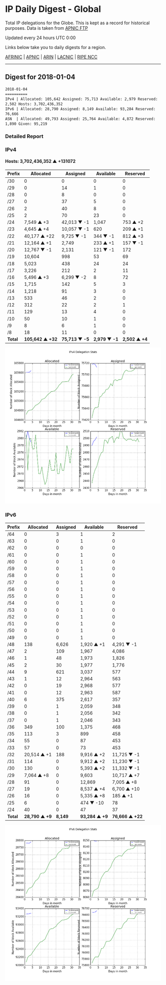 # IP Daily Digest - Global

Total IP delegations for the Globe. This is kept as a record for historical purposes. Data is taken from [APNIC FTP](https://ftp.apnic.net/)

Updated every 24 hours UTC 0:00

Links below take you to daily digests for a region.

[AFRINIC](./archives/AFRINIC/) | [APNIC](./archives/APNIC/) | [ARIN](./archives/ARIN/) | [LACNIC](./archives/LACNIC/) | [RIPE NCC](./archives/RIPE_NCC/)

---

## Digest for 2018-01-04
```
2018-01-04
==========
IPv4 | Allocated: 105,642 Assigned: 75,713 Available: 2,979 Reserved: 2,502 Hosts: 3,702,436,352
IPv6 | Allocated: 28,790 Assigned: 8,149 Available: 93,284 Reserved: 76,666
ASN  | Allocated: 49,793 Assigned: 25,764 Available: 4,872 Reserved: 1,890 Given: 95,219
```

### Detailed Report

### IPv4

#### Hosts: **3,702,436,352 ▲ +131072**

| Prefix | Allocated | Assigned | Available | Reserved |
| ----- | ----- | ----- | ----- | ----- |
| /30 | 0 | 0 | 0 | 0 |
| /29 | 0 | 14 | 1 | 0 |
| /28 | 0 | 8 | 0 | 0 |
| /27 | 0 | 37 | 5 | 0 |
| /26 | 2 | 40 | 8 | 0 |
| /25 | 2 | 70 | 23 | 0 |
| /24 | 7,549 ▲ +3 | 42,013 ▼ -1 | 1,047 | 753 ▲ +2 |
| /23 | 4,645 ▲ +4 | 10,057 ▼ -1 | 620 | 209 ▲ +1 |
| /22 | 40,177 ▲ +22 | 9,725 ▼ -1 | 344 ▼ -1 | 812 ▲ +3 |
| /21 | 12,164 ▲ +1 | 2,749 | 233 ▲ +1 | 157 ▼ -1 |
| /20 | 12,767 ▼ -1 | 2,131 | 121 ▼ -1 | 172 |
| /19 | 10,604 | 998 | 53 | 69 |
| /18 | 5,023 | 438 | 24 | 24 |
| /17 | 3,226 | 212 | 2 | 11 |
| /16 | 5,496 ▲ +3 | 6,299 ▼ -2 | 8 | 72 |
| /15 | 1,715 | 142 | 5 | 3 |
| /14 | 1,218 | 91 | 3 | 0 |
| /13 | 533 | 46 | 2 | 0 |
| /12 | 312 | 22 | 2 | 1 |
| /11 | 129 | 13 | 4 | 0 |
| /10 | 50 | 10 | 1 | 0 |
| /9 | 8 | 6 | 1 | 0 |
| /8 | 18 | 11 | 0 | 0 |
| **Total** | **105,642 ▲ +32** | **75,713 ▼ -5** | **2,979 ▼ -1** | **2,502 ▲ +4** |

![ipv4-stats](ipv4-figure.png)

### IPv6

| Prefix | Allocated | Assigned | Available | Reserved |
| ----- | ----- | ----- | ----- | ----- |
| /64 | 0 | 3 | 1 | 2 |
| /63 | 0 | 0 | 1 | 0 |
| /62 | 0 | 0 | 0 | 0 |
| /61 | 0 | 0 | 1 | 0 |
| /60 | 0 | 0 | 1 | 0 |
| /59 | 0 | 0 | 1 | 0 |
| /58 | 0 | 0 | 1 | 0 |
| /57 | 0 | 0 | 1 | 0 |
| /56 | 0 | 0 | 1 | 0 |
| /55 | 0 | 0 | 1 | 0 |
| /54 | 0 | 0 | 1 | 0 |
| /53 | 0 | 0 | 1 | 0 |
| /52 | 0 | 0 | 1 | 0 |
| /51 | 0 | 0 | 1 | 0 |
| /50 | 0 | 0 | 1 | 0 |
| /49 | 0 | 0 | 1 | 0 |
| /48 | 138 | 6,626 | 1,920 ▲ +1 | 4,291 ▼ -1 |
| /47 | 2 | 109 | 1,967 | 4,086 |
| /46 | 1 | 48 | 1,973 | 1,826 |
| /45 | 2 | 30 | 1,977 | 1,776 |
| /44 | 9 | 621 | 3,037 | 577 |
| /43 | 1 | 12 | 2,964 | 563 |
| /42 | 0 | 19 | 2,968 | 577 |
| /41 | 0 | 12 | 2,963 | 587 |
| /40 | 6 | 375 | 2,617 | 357 |
| /39 | 0 | 1 | 2,059 | 348 |
| /38 | 0 | 1 | 2,056 | 342 |
| /37 | 0 | 1 | 2,046 | 343 |
| /36 | 349 | 100 | 1,375 | 468 |
| /35 | 113 | 3 | 899 | 458 |
| /34 | 55 | 0 | 87 | 453 |
| /33 | 57 | 0 | 73 | 453 |
| /32 | 20,514 ▲ +1 | 188 | 9,916 ▲ +2 | 11,725 ▼ -1 |
| /31 | 114 | 0 | 9,912 ▲ +2 | 11,230 ▼ -1 |
| /30 | 130 | 0 | 5,393 ▲ +2 | 11,332 ▼ -1 |
| /29 | 7,064 ▲ +8 | 0 | 9,603 | 10,717 ▲ +7 |
| /28 | 91 | 0 | 12,869 | 7,005 ▲ +8 |
| /27 | 19 | 0 | 8,537 ▲ +4 | 6,700 ▲ +10 |
| /26 | 16 | 0 | 5,335 ▲ +8 | 185 ▲ +1 |
| /25 | 6 | 0 | 474 ▼ -10 | 78 |
| /24 | 40 | 0 | 47 | 37 |
| **Total** | **28,790 ▲ +9** | **8,149** | **93,284 ▲ +9** | **76,666 ▲ +22** |

![ipv6-stats](ipv6-figure.png)